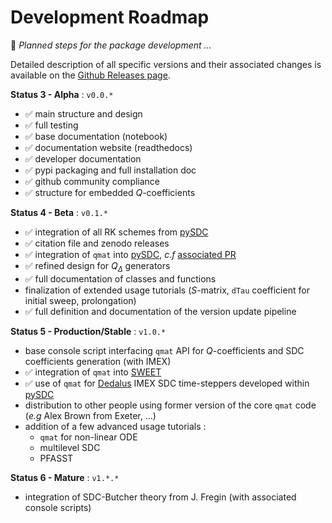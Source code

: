 # Development Roadmap

📜 _Planned steps for the package development ..._

Detailed description of all specific versions and their associated changes is available on the [Github Releases page](https://github.com/Parallel-in-Time/qmat/releases). 

**Status 3 - Alpha** : `v0.0.*`

- ✅ main structure and design
- ✅ full testing
- ✅ base documentation (notebook)
- ✅ documentation website (readthedocs)
- ✅ developer documentation
- ✅ pypi packaging and full installation doc
- ✅ github community compliance
- ✅ structure for embedded $Q$-coefficients

**Status 4 - Beta** : `v0.1.*`

- ✅ integration of all RK schemes from [pySDC](https://github.com/Parallel-in-Time/pySDC)
- ✅ citation file and zenodo releases
- ✅ integration of `qmat` into [pySDC](https://github.com/Parallel-in-Time/pySDC), _c.f_ [associated PR](https://github.com/Parallel-in-Time/pySDC/pull/445)
- ✅ refined design for $Q_\Delta$ generators
- ✅ full documentation of classes and functions
- finalization of extended usage tutorials ($S$-matrix, `dTau` coefficient for initial sweep, prolongation)
- ✅ full definition and documentation of the version update pipeline

**Status 5 - Production/Stable** : `v1.0.*`

- base console script interfacing `qmat` API for $Q$-coefficients and SDC coefficients generation (with IMEX)
- ✅ integration of `qmat` into [SWEET](https://gitlab.inria.fr/sweet/sweet)
- ✅ use of `qmat` for [Dedalus](https://github.com/DedalusProject/dedalus) IMEX SDC time-steppers developed within [pySDC](https://github.com/Parallel-in-Time/pySDC)
- distribution to other people using former version of the core `qmat` code (_e.g_ Alex Brown from Exeter, ...)
- addition of a few advanced usage tutorials :
    - `qmat` for non-linear ODE
    - multilevel SDC
    - PFASST

**Status 6 - Mature** : `v1.*.*`

- integration of SDC-Butcher theory from J. Fregin (with associated console scripts) 